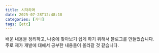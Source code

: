 ```yaml
---
title: 시작하며
date: 2025-07-28T12:48:18
categories: [기타]
tags: [etc]
---
```


배운 내용을 정리하고, 나중에 찾아보기 쉽게 하기 위해서 블로그를 만들었습니다.  
주로 제가 개발에 대해서 공부한 내용들이 올라갈 것 같습니다.
